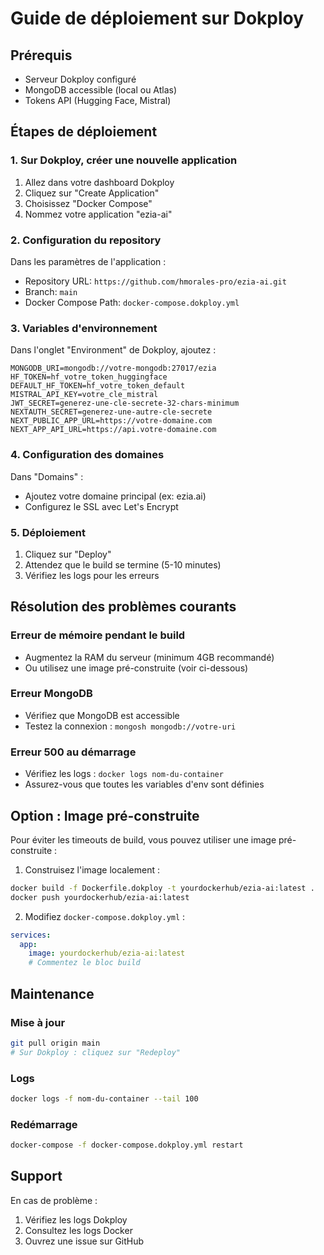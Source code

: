 # Guide de déploiement sur Dokploy

## Prérequis
- Serveur Dokploy configuré
- MongoDB accessible (local ou Atlas)
- Tokens API (Hugging Face, Mistral)

## Étapes de déploiement

### 1. Sur Dokploy, créer une nouvelle application

1. Allez dans votre dashboard Dokploy
2. Cliquez sur "Create Application"
3. Choisissez "Docker Compose"
4. Nommez votre application "ezia-ai"

### 2. Configuration du repository

Dans les paramètres de l'application :
- Repository URL: `https://github.com/hmorales-pro/ezia-ai.git`
- Branch: `main`
- Docker Compose Path: `docker-compose.dokploy.yml`

### 3. Variables d'environnement

Dans l'onglet "Environment" de Dokploy, ajoutez :

```env
MONGODB_URI=mongodb://votre-mongodb:27017/ezia
HF_TOKEN=hf_votre_token_huggingface
DEFAULT_HF_TOKEN=hf_votre_token_default
MISTRAL_API_KEY=votre_cle_mistral
JWT_SECRET=generez-une-cle-secrete-32-chars-minimum
NEXTAUTH_SECRET=generez-une-autre-cle-secrete
NEXT_PUBLIC_APP_URL=https://votre-domaine.com
NEXT_APP_API_URL=https://api.votre-domaine.com
```

### 4. Configuration des domaines

Dans "Domains" :
- Ajoutez votre domaine principal (ex: ezia.ai)
- Configurez le SSL avec Let's Encrypt

### 5. Déploiement

1. Cliquez sur "Deploy"
2. Attendez que le build se termine (5-10 minutes)
3. Vérifiez les logs pour les erreurs

## Résolution des problèmes courants

### Erreur de mémoire pendant le build
- Augmentez la RAM du serveur (minimum 4GB recommandé)
- Ou utilisez une image pré-construite (voir ci-dessous)

### Erreur MongoDB
- Vérifiez que MongoDB est accessible
- Testez la connexion : `mongosh mongodb://votre-uri`

### Erreur 500 au démarrage
- Vérifiez les logs : `docker logs nom-du-container`
- Assurez-vous que toutes les variables d'env sont définies

## Option : Image pré-construite

Pour éviter les timeouts de build, vous pouvez utiliser une image pré-construite :

1. Construisez l'image localement :
```bash
docker build -f Dockerfile.dokploy -t yourdockerhub/ezia-ai:latest .
docker push yourdockerhub/ezia-ai:latest
```

2. Modifiez `docker-compose.dokploy.yml` :
```yaml
services:
  app:
    image: yourdockerhub/ezia-ai:latest
    # Commentez le bloc build
```

## Maintenance

### Mise à jour
```bash
git pull origin main
# Sur Dokploy : cliquez sur "Redeploy"
```

### Logs
```bash
docker logs -f nom-du-container --tail 100
```

### Redémarrage
```bash
docker-compose -f docker-compose.dokploy.yml restart
```

## Support

En cas de problème :
1. Vérifiez les logs Dokploy
2. Consultez les logs Docker
3. Ouvrez une issue sur GitHub